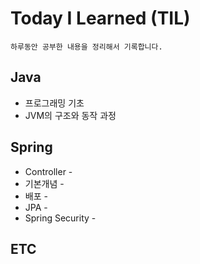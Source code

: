 # Today I Learned (TIL)

    하루동안 공부한 내용을 정리해서 기록합니다.

## Java

- 프로그래밍 기초 
- JVM의 구조와 동작 과정

## Spring

- Controller -
- 기본개념 -
- 배포 -
- JPA -
- Spring Security -

## ETC
